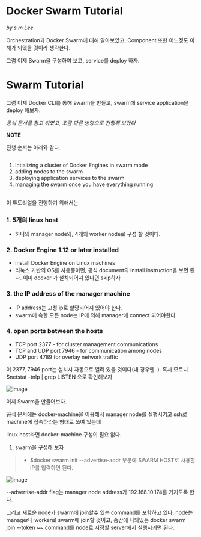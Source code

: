 Docker Swarm Tutorial
=====================
*by s.m.Lee*

Orchestration과 Docker Swarm에 대해 알아보았고, Component 또한 어느정도 이해가 되었을 것이라 생각한다.

그럼 이제 Swarm을 구성하여 보고, service를 deploy 하자.

# Swarm Tutorial #

그럼 이제 Docker CLI를 통해 swarm을 만들고, swarm에 service application을 deploy 해보자.

*공식 문서를 참고 하였고, 조금 다른 방향으로 진행해 보겠다*

**NOTE**

진행 순서는 아래와 같다.
##
 1. intializing a cluster of Docker Engines in swarm mode
 2. adding nodes to the swarm
 3. deploying application services to the swarm
 4. managing the swarm once you have everything running
##

이 튜토리얼을 진행하기 위해서는 

### 1. 5개의 linux host

   - 하나의 manager node와, 4개의 worker node로 구성 할 것이다.

### 2. Docker Engine 1.12 or later installed 

   - install Docker Engine on Linux machines
   - 리눅스 기반의 OS를 사용중이면, 공식 document의 install instruction을 보면 된다.
     이미 docker 가 설치되어져 있다면 skip하자

### 3. the IP address of the manager machine

   - IP address는 고정 ip로 할당되어져 있어야 한다.
   - swarm에 속한 모든 node는 IP에 의해 manager에 connect 되어야한다.

### 4. open ports between the hosts

   - TCP port 2377 - for cluster management communications
   - TCP and UDP port 7946 - for communication among nodes
   - UDP port 4789 for overlay network traffic

이 2377, 7946 port는 설치시 자동으로 열려 있을 것이다(내 경우엔..). 혹시 모르니 $netstat -tnlp | grep LISTEN 으로 확인해보자

![image](https://user-images.githubusercontent.com/20153890/40533128-b3342792-603c-11e8-8988-5a7d6ab31280.png)


이제 Swarm을 만들어보자.

공식 문서에는 docker-machine을 이용해서 manager node를 실행시키고 ssh로 machine에 접속하라는 형태로 쓰여 있는데

linux host라면 docker-machine 구성이 필요 없다.

1. swarm을 구성해 보자 

> - $docker swarm init --advertise-addr <MANAGER-IP>
<MANAGER-IP> 부분에 SWARM HOST로 사용할 IP를 입력하면 된다.

![image](https://user-images.githubusercontent.com/20153890/40534399-e1249cbe-6040-11e8-8e85-414edb37eeb1.png)

--advertise-addr flag는 manager node address가 192.168.10.174를 가지도록 한다.

그리고 새로운 node가 swarm에 join할수 있는 command를 포함하고 있다. node는 manager나 worker로 swarm에 join할 것이고, 
중간에 나와있는 docker swarm join --token ~~ command를 node로 지정할 server에서 실행시키면 된다.

